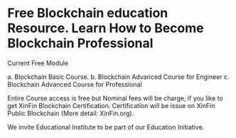 # Free Blockchain education Resource. Learn How to Become Blockchain Professional 
 
 Current Free Module
  
 a. Blockchain Basic Course. 
 b. Blockchain Advanced Course for Engineer 
 c. Blockchain Advanced Course for Professional
 
 
Entire Course access is free but Nominal fees will be charge, if you like to get XinFin Blockchain Certification. 
Certification will be issue on XinFin Public Blockchain (More detail: XinFin.org).

We invite Educational Institute to be part of our Education Initiative.
